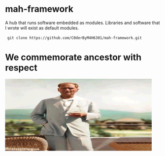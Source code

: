 # mah-framework
A hub that runs software embedded as modules. Libraries and software that I wrote will exist as default modules.

` 
git clone https://github.com/C0derByM4H6301/mah-framework.git
`
# We commemorate ancestor with respect
![alt text](https://github.com/C0derByM4H6301/mah-framework/blob/main/img/ata.jpg?raw=true)
